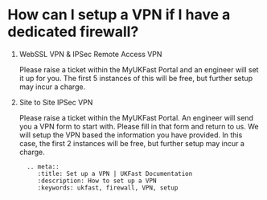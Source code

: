 # How can I setup a VPN if I have a dedicated firewall?

1. WebSSL VPN & IPSec Remote Access VPN

    Please raise a ticket within the MyUKFast Portal and an engineer will set it up for you. The first 5 instances of this will be free, but further setup may incur a charge.

2. Site to Site IPSec VPN

    Please raise a ticket within the MyUKFast Portal. An engineer will send you a VPN form to start with. Please fill in that form and return to us. We will setup the VPN based the information you have provided. In this case, the first 2 instances will be free, but further setup may incur a charge.

    ```eval_rst
      .. meta::
         :title: Set up a VPN | UKFast Documentation
         :description: How to set up a VPN
         :keywords: ukfast, firewall, VPN, setup
    ```
